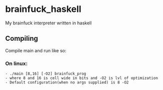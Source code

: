 # brainfuck_haskell
My brainfuck interpreter written in haskell
## Compiling
Compile main and run like so:
  ### On linux:
    - ./main [8,16] [-O2] brainfuck_prog
    - where 8 and 16 is cell wide in bits and -O2 is lvl of optimization
    - Default configuration(when no args supplied) is 8 -O2
